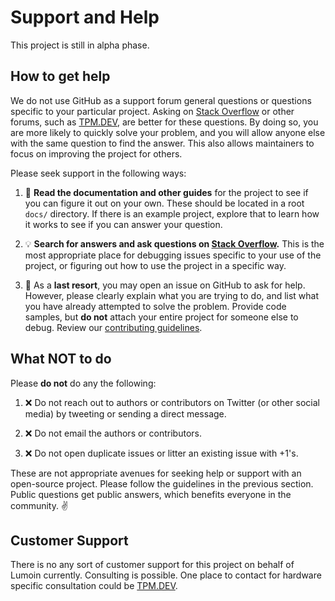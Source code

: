 # Support and Help

This project is still in alpha phase.

## How to get help

We do not use GitHub as a support forum general questions or questions specific to your particular project. Asking on [Stack Overflow](https://stackoverflow.com) or other forums, such as [TPM.DEV](https://developers.tpm.dev/), are better for these questions. By doing so, you are more likely to quickly solve your problem, and you will allow anyone else with the same question to find the answer. This also allows maintainers to focus on improving the project for others.

Please seek support in the following ways:

1. :book: **Read the documentation and other guides** for the project to see if you can figure it out on your own. These should be located in a root `docs/` directory. If there is an example project, explore that to learn how it works to see if you can answer your question.

1. :bulb: **Search for answers and ask questions on [Stack Overflow](https://stackoverflow.com).** This is the most appropriate place for debugging issues specific to your use of the project, or figuring out how to use the project in a specific way.

1. :memo: As a **last resort**, you may open an issue on GitHub to ask for help. However, please clearly explain what you are trying to do, and list what you have already attempted to solve the problem. Provide code samples, but **do not** attach your entire project for someone else to debug. Review our [contributing guidelines](CONTRIBUTING.md).

## What NOT to do

Please **do not** do any the following:

1. :x: Do not reach out to authors or contributors on Twitter (or other social media) by tweeting or sending a direct message.

1. :x: Do not email the authors or contributors.

1. :x: Do not open duplicate issues or litter an existing issue with +1's.

These are not appropriate avenues for seeking help or support with an open-source project. Please follow the guidelines in the previous section. Public questions get public answers, which benefits everyone in the community. ✌️

## Customer Support

There is no any sort of customer support for this project on behalf of Lumoin currently. Consulting is possible. One place to contact for hardware specific consultation could be [TPM.DEV](https://developers.tpm.dev/).